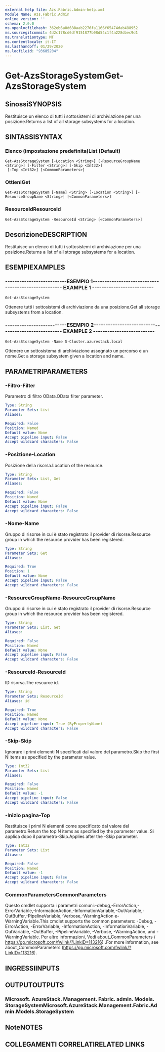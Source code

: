 ```yaml
---
external help file: Azs.Fabric.Admin-help.xml
Module Name: Azs.Fabric.Admin
online version: ''
schema: 2.0.0
ms.openlocfilehash: 362eb6a8d688aab2276fa1166f65474dab488952
ms.sourcegitcommit: 4d2c178cd6df9151877b08d54c1f4a228dbec9d1
ms.translationtype: MT
ms.contentlocale: it-IT
ms.lasthandoff: 01/29/2020
ms.locfileid: "93685204"
---
```

# <span data-ttu-id="ba22c-101">Get-AzsStorageSystem</span><span class="sxs-lookup"><span data-stu-id="ba22c-101">Get-AzsStorageSystem</span></span>

## <span data-ttu-id="ba22c-102">Sinossi</span><span class="sxs-lookup"><span data-stu-id="ba22c-102">SYNOPSIS</span></span>
<span data-ttu-id="ba22c-103">Restituisce un elenco di tutti i sottosistemi di archiviazione per una posizione.</span><span class="sxs-lookup"><span data-stu-id="ba22c-103">Returns a list of all storage subsystems for a location.</span></span>

## <span data-ttu-id="ba22c-104">SINTASSI</span><span class="sxs-lookup"><span data-stu-id="ba22c-104">SYNTAX</span></span>

### <span data-ttu-id="ba22c-105">Elenco (impostazione predefinita)</span><span class="sxs-lookup"><span data-stu-id="ba22c-105">List (Default)</span></span>
```
Get-AzsStorageSystem [-Location <String>] [-ResourceGroupName <String>] [-Filter <String>] [-Skip <Int32>]
 [-Top <Int32>] [<CommonParameters>]
```

### <span data-ttu-id="ba22c-106">Ottieni</span><span class="sxs-lookup"><span data-stu-id="ba22c-106">Get</span></span>
```
Get-AzsStorageSystem [-Name] <String> [-Location <String>] [-ResourceGroupName <String>] [<CommonParameters>]
```

### <span data-ttu-id="ba22c-107">ResourceId</span><span class="sxs-lookup"><span data-stu-id="ba22c-107">ResourceId</span></span>
```
Get-AzsStorageSystem -ResourceId <String> [<CommonParameters>]
```

## <span data-ttu-id="ba22c-108">Descrizione</span><span class="sxs-lookup"><span data-stu-id="ba22c-108">DESCRIPTION</span></span>
<span data-ttu-id="ba22c-109">Restituisce un elenco di tutti i sottosistemi di archiviazione per una posizione.</span><span class="sxs-lookup"><span data-stu-id="ba22c-109">Returns a list of all storage subsystems for a location.</span></span>

## <span data-ttu-id="ba22c-110">ESEMPI</span><span class="sxs-lookup"><span data-stu-id="ba22c-110">EXAMPLES</span></span>

### <span data-ttu-id="ba22c-111">--------------------------ESEMPIO 1--------------------------</span><span class="sxs-lookup"><span data-stu-id="ba22c-111">-------------------------- EXAMPLE 1 --------------------------</span></span>
```
Get-AzsStorageSystem
```

<span data-ttu-id="ba22c-112">Ottenere tutti i sottosistemi di archiviazione da una posizione.</span><span class="sxs-lookup"><span data-stu-id="ba22c-112">Get all storage subsystems from a location.</span></span>

### <span data-ttu-id="ba22c-113">--------------------------ESEMPIO 2--------------------------</span><span class="sxs-lookup"><span data-stu-id="ba22c-113">-------------------------- EXAMPLE 2 --------------------------</span></span>
```
Get-AzsStorageSystem -Name S-Cluster.azurestack.local
```

<span data-ttu-id="ba22c-114">Ottenere un sottosistema di archiviazione assegnato un percorso e un nome.</span><span class="sxs-lookup"><span data-stu-id="ba22c-114">Get a storage subsystem given a location and name.</span></span>

## <span data-ttu-id="ba22c-115">PARAMETRI</span><span class="sxs-lookup"><span data-stu-id="ba22c-115">PARAMETERS</span></span>

### <span data-ttu-id="ba22c-116">-Filtro</span><span class="sxs-lookup"><span data-stu-id="ba22c-116">-Filter</span></span>
<span data-ttu-id="ba22c-117">Parametro di filtro OData.</span><span class="sxs-lookup"><span data-stu-id="ba22c-117">OData filter parameter.</span></span>

```yaml
Type: String
Parameter Sets: List
Aliases: 

Required: False
Position: Named
Default value: None
Accept pipeline input: False
Accept wildcard characters: False
```

### <span data-ttu-id="ba22c-118">-Posizione</span><span class="sxs-lookup"><span data-stu-id="ba22c-118">-Location</span></span>
<span data-ttu-id="ba22c-119">Posizione della risorsa.</span><span class="sxs-lookup"><span data-stu-id="ba22c-119">Location of the resource.</span></span>

```yaml
Type: String
Parameter Sets: List, Get
Aliases: 

Required: False
Position: Named
Default value: None
Accept pipeline input: False
Accept wildcard characters: False
```

### <span data-ttu-id="ba22c-120">-Nome</span><span class="sxs-lookup"><span data-stu-id="ba22c-120">-Name</span></span>
<span data-ttu-id="ba22c-121">Gruppo di risorse in cui è stato registrato il provider di risorse.</span><span class="sxs-lookup"><span data-stu-id="ba22c-121">Resource group in which the resource provider has been registered.</span></span>

```yaml
Type: String
Parameter Sets: Get
Aliases: 

Required: True
Position: 1
Default value: None
Accept pipeline input: False
Accept wildcard characters: False
```

### <span data-ttu-id="ba22c-122">-ResourceGroupName</span><span class="sxs-lookup"><span data-stu-id="ba22c-122">-ResourceGroupName</span></span>
<span data-ttu-id="ba22c-123">Gruppo di risorse in cui è stato registrato il provider di risorse.</span><span class="sxs-lookup"><span data-stu-id="ba22c-123">Resource group in which the resource provider has been registered.</span></span>

```yaml
Type: String
Parameter Sets: List, Get
Aliases: 

Required: False
Position: Named
Default value: None
Accept pipeline input: False
Accept wildcard characters: False
```

### <span data-ttu-id="ba22c-124">-ResourceId</span><span class="sxs-lookup"><span data-stu-id="ba22c-124">-ResourceId</span></span>
<span data-ttu-id="ba22c-125">ID risorsa.</span><span class="sxs-lookup"><span data-stu-id="ba22c-125">The resource id.</span></span>

```yaml
Type: String
Parameter Sets: ResourceId
Aliases: id

Required: True
Position: Named
Default value: None
Accept pipeline input: True (ByPropertyName)
Accept wildcard characters: False
```

### <span data-ttu-id="ba22c-126">-Skip</span><span class="sxs-lookup"><span data-stu-id="ba22c-126">-Skip</span></span>
<span data-ttu-id="ba22c-127">Ignorare i primi elementi N specificati dal valore del parametro.</span><span class="sxs-lookup"><span data-stu-id="ba22c-127">Skip the first N items as specified by the parameter value.</span></span>

```yaml
Type: Int32
Parameter Sets: List
Aliases: 

Required: False
Position: Named
Default value: -1
Accept pipeline input: False
Accept wildcard characters: False
```

### <span data-ttu-id="ba22c-128">-Inizio pagina</span><span class="sxs-lookup"><span data-stu-id="ba22c-128">-Top</span></span>
<span data-ttu-id="ba22c-129">Restituisce i primi N elementi come specificato dal valore del parametro.</span><span class="sxs-lookup"><span data-stu-id="ba22c-129">Return the top N items as specified by the parameter value.</span></span>
<span data-ttu-id="ba22c-130">Si applica dopo il parametro-Skip.</span><span class="sxs-lookup"><span data-stu-id="ba22c-130">Applies after the -Skip parameter.</span></span>

```yaml
Type: Int32
Parameter Sets: List
Aliases: 

Required: False
Position: Named
Default value: -1
Accept pipeline input: False
Accept wildcard characters: False
```

### <span data-ttu-id="ba22c-131">CommonParameters</span><span class="sxs-lookup"><span data-stu-id="ba22c-131">CommonParameters</span></span>
<span data-ttu-id="ba22c-132">Questo cmdlet supporta i parametri comuni:-debug,-ErrorAction,-ErrorVariable,-InformationAction,-InformationVariable,-OutVariable,-OutBuffer,-PipelineVariable,-Verbose,-WarningAction e-WarningVariable.</span><span class="sxs-lookup"><span data-stu-id="ba22c-132">This cmdlet supports the common parameters: -Debug, -ErrorAction, -ErrorVariable, -InformationAction, -InformationVariable, -OutVariable, -OutBuffer, -PipelineVariable, -Verbose, -WarningAction, and -WarningVariable.</span></span> <span data-ttu-id="ba22c-133">Per altre informazioni, Vedi about_CommonParameters ( https://go.microsoft.com/fwlink/?LinkID=113216) .</span><span class="sxs-lookup"><span data-stu-id="ba22c-133">For more information, see about_CommonParameters (https://go.microsoft.com/fwlink/?LinkID=113216).</span></span>

## <span data-ttu-id="ba22c-134">INGRESSI</span><span class="sxs-lookup"><span data-stu-id="ba22c-134">INPUTS</span></span>

## <span data-ttu-id="ba22c-135">OUTPUT</span><span class="sxs-lookup"><span data-stu-id="ba22c-135">OUTPUTS</span></span>

### <span data-ttu-id="ba22c-136">Microsoft. AzureStack. Management. Fabric. admin. Models. StorageSystem</span><span class="sxs-lookup"><span data-stu-id="ba22c-136">Microsoft.AzureStack.Management.Fabric.Admin.Models.StorageSystem</span></span>

## <span data-ttu-id="ba22c-137">Note</span><span class="sxs-lookup"><span data-stu-id="ba22c-137">NOTES</span></span>

## <span data-ttu-id="ba22c-138">COLLEGAMENTI CORRELATI</span><span class="sxs-lookup"><span data-stu-id="ba22c-138">RELATED LINKS</span></span>

